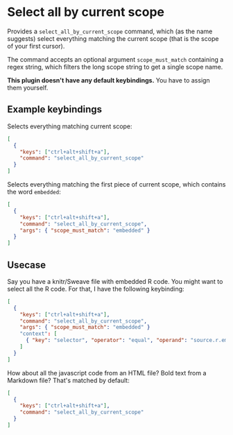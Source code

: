 Select all by current scope
===========================

Provides a `select_all_by_current_scope` command, which (as the name suggests) select everything matching the current scope (that is the scope of your first cursor).

The command accepts an optional argument `scope_must_match` containing a regex string, which filters the long scope string to get a single scope name.

**This plugin doesn't have any default keybindings.** You have to assign them yourself.

Example keybindings
-------------------

Selects everything matching current scope:
```json
[
  {
    "keys": ["ctrl+alt+shift+a"],
    "command": "select_all_by_current_scope"
  }
]
```
Selects everything matching the first piece of current scope, which contains the word `embedded`:
```json
[
  {
    "keys": ["ctrl+alt+shift+a"],
    "command": "select_all_by_current_scope",
    "args": { "scope_must_match": "embedded" }
  }
]
```

Usecase
-------

Say you have a knitr/Sweave file with embedded R code. You might want to select all the R code. For that, I have the following keybinding:
```json
[
  {
    "keys": ["ctrl+alt+shift+a"],
    "command": "select_all_by_current_scope",
    "args": { "scope_must_match": "embedded" }
    "context": [
      { "key": "selector", "operator": "equal", "operand": "source.r.embedded.knitr" }
    ]
  }
]
```

How about all the javascript code from an HTML file? Bold text from a Markdown file? That's matched by default:
```json
[
  {
    "keys": ["ctrl+alt+shift+a"],
    "command": "select_all_by_current_scope"
  }
]
```
